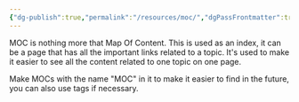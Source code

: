 ```yaml
---
{"dg-publish":true,"permalink":"/resources/moc/","dgPassFrontmatter":true,"noteIcon":"3","created":"2023-11-14T21:08:33.974+05:30","updated":"2023-12-12T23:35:00.385+05:30"}
---
```


MOC is nothing more that Map Of Content. This is used as an index, it can be a page that has all the important links related to a topic. It's used to make it easier to see all the content related to one topic on one page.

Make MOCs with the name "MOC" in it to make it easier to find in the future, you can also use tags if necessary.